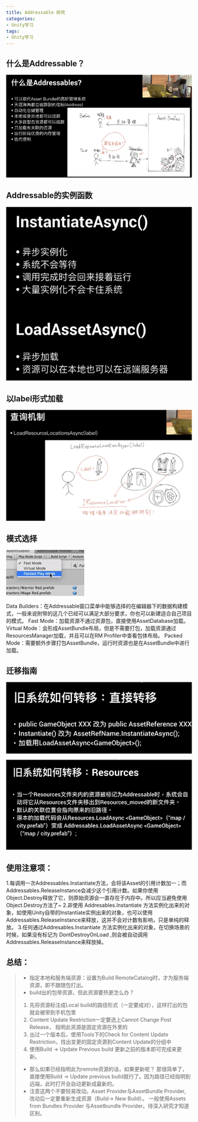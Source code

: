 ```yaml
---
title: Addressable 研究
categories:
- Unity学习
tags: 
- Unity学习
---
```


## 什么是Addressable？
![什么](/img/1579072055300.png)

## Addressable的实例函数

![实例函数](/img/1579077588215.png)

## 以label形式加载

![以label加载](/img/1579078623846.png)

## 模式选择

![模式](/img/1579078890824.png)

Data Builders：在Addressable窗口菜单中能够选择的在编辑器下的数据构建模式，一般来说附带的这几个已经可以满足大部分要求，你也可以新建适合自己项目的模式。
Fast Mode：加载资源不通过资源包，直接使用AssetDatabase加载。
Virtual Mode：会形成AssetBundle布局，但是不需要打包，加载资源通过ResourcesManager加载，并且可以在RM Profiler中查看包体布局。
Packed Mode：需要额外步骤打包AssetBundle，运行时资源也是在AssetBundle中进行加载。

## 迁移指南

![从自己框架移植](/img/1579081015473.png)

![从Resources移植](/img/1579081031342.png)


## 使用注意项：
1.每调用一次Addressables.Instantiate方法，会将该Asset的引用计数加一；而Addressables.ReleaseInstance会减少这个引用计数。如果你使用Object.Destroy释放了它，则原始资源会一直存在于内存中。所以应当避免使用Object.Destroy方法了~
2.非使用 Addresables.Instantiate 方法实例化出来的对象，如使用Unity自带的Instantiate实例出来的对象，也可以使用Addressables.ReleaseInstance来释放，这并不会对计数有影响，只是单纯的释放。
3.任何通过Addresables.Instantiate 方法实例化出来的对象，在切换场景的时候，如果没有标记为 DontDestroyOnLoad ,则会被自动调用Addressables.ReleaseInstance来释放掉。


## 总结：

> * 指定本地和服务端资源：设置为Build RemoteCatalog时，才为服务端资源，即不跟随包打出。
> * build出的包带资源，但此资源要热更怎么办？
>  1. 先将资源标注成Local build的路径形式（一定要成对），这样打出的包就会被带到手机包里
>  2. Content Update Restriction一定要选上Cannot Change Post Release， 指明此资源是固定资源在外里的
>  3. 出过一个版本后，使用Tools下的Check for Content Update Restriction，找出变更的固定资源到Content Update的分组中
>  4. 使用Build -> Update Previous build 更新之前的版本即可完成来更新。
> * 那么如果已经指明此为remote资源的话，如果更新呢？ 那很简单了，直接使用Build -> Update previous build就行了。因为路径已经指明到远端，此时打开会自动更新成最新的。
> * 注意这两个不要轻易改动。Asset Provider与AssetBundle Provider, 改动后一定要重新生成资源（Build-> New Build）。 一般使用Assets from Bundles Provider 与Assetbundle Provider。待深入研究才知道区别。